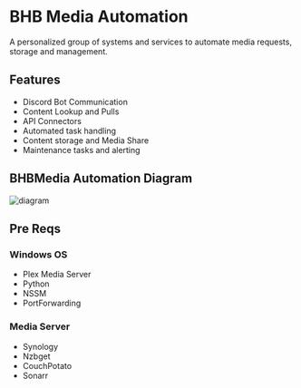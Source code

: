 # BHB Media Automation
A personalized group of systems and services to automate media requests, storage and management.

## Features
- Discord Bot Communication
- Content Lookup and Pulls
- API Connectors
- Automated task handling
- Content storage and Media Share
- Maintenance tasks and alerting


## BHBMedia Automation Diagram
![diagram](https://i.imgur.com/289mgEn.png)


## Pre Reqs
### Windows OS
- Plex Media Server
- Python
- NSSM
- PortForwarding

### Media Server
- Synology
- Nzbget
- CouchPotato
- Sonarr

